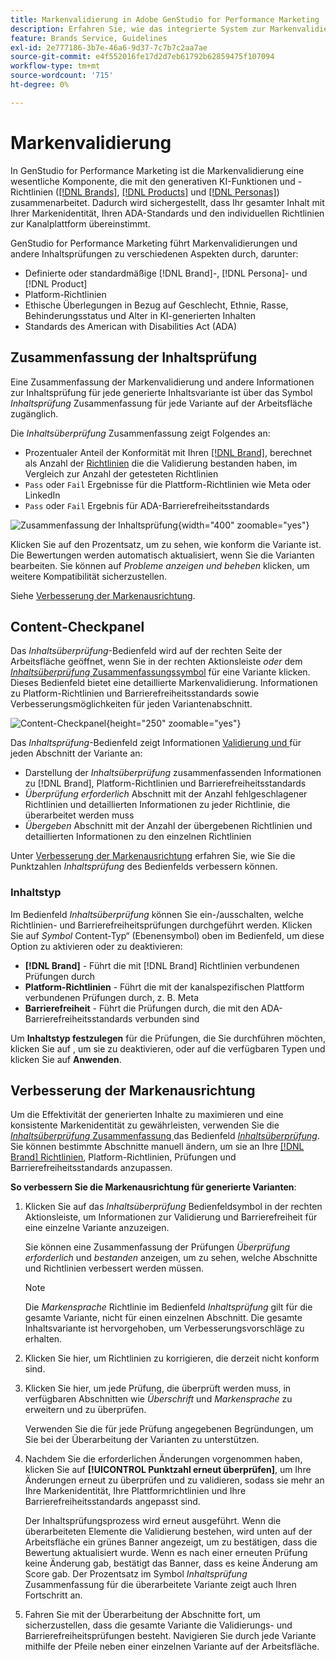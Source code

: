 ```yaml
---
title: Markenvalidierung in Adobe GenStudio for Performance Marketing
description: Erfahren Sie, wie das integrierte System zur Markenvalidierung in GenStudio for Performance Marketing funktioniert.
feature: Brands Service, Guidelines
exl-id: 2e777186-3b7e-46a6-9d37-7c7b7c2aa7ae
source-git-commit: e4f552016fe17d2d7eb61792b62859475f107094
workflow-type: tm+mt
source-wordcount: '715'
ht-degree: 0%

---
```


# Markenvalidierung

In GenStudio for Performance Marketing ist die Markenvalidierung eine wesentliche Komponente, die mit den generativen KI-Funktionen und -Richtlinien ([[!DNL Brands]](/help/user-guide/guidelines/brands.md), [[!DNL Products]](/help/user-guide/guidelines/products.md) und [[!DNL Personas]](/help/user-guide/guidelines/personas.md)) zusammenarbeitet. Dadurch wird sichergestellt, dass Ihr gesamter Inhalt mit Ihrer Markenidentität, Ihren ADA-Standards und den individuellen Richtlinien zur Kanalplattform übereinstimmt.

GenStudio for Performance Marketing führt Markenvalidierungen und andere Inhaltsprüfungen zu verschiedenen Aspekten durch, darunter:

* Definierte oder standardmäßige [!DNL Brand]-, [!DNL Persona]- und [!DNL Product]
* Platform-Richtlinien
* Ethische Überlegungen in Bezug auf Geschlecht, Ethnie, Rasse, Behinderungsstatus und Alter in KI-generierten Inhalten
* Standards des American with Disabilities Act (ADA)

## Zusammenfassung der Inhaltsprüfung

Eine Zusammenfassung der Markenvalidierung und andere Informationen zur Inhaltsprüfung für jede generierte Inhaltsvariante ist über das Symbol _Inhaltsprüfung_ Zusammenfassung für jede Variante auf der Arbeitsfläche zugänglich.

Die _Inhaltsüberprüfung_ Zusammenfassung zeigt Folgendes an:

* Prozentualer Anteil der Konformität mit Ihren [[!DNL Brand]](brands.md), berechnet als Anzahl der [Richtlinien](overview.md) die die Validierung bestanden haben, im Vergleich zur Anzahl der getesteten Richtlinien
* `Pass` oder `Fail` Ergebnisse für die Plattform-Richtlinien wie Meta oder LinkedIn
* `Pass` oder `Fail` Ergebnis für ADA-Barrierefreiheitsstandards

![Zusammenfassung der Inhaltsprüfung](/help/assets/content-check-summary.png){width="400" zoomable="yes"}

Klicken Sie auf den Prozentsatz, um zu sehen, wie konform die Variante ist. Die Bewertungen werden automatisch aktualisiert, wenn Sie die Varianten bearbeiten. Sie können auf _Probleme anzeigen und beheben_ klicken, um weitere Kompatibilität sicherzustellen.

Siehe [Verbesserung der Markenausrichtung](#improve-brand-alignment).

## Content-Checkpanel

Das _Inhaltsüberprüfung_-Bedienfeld wird auf der rechten Seite der Arbeitsfläche geöffnet, wenn Sie in der rechten Aktionsleiste _oder_ dem [_Inhaltsüberprüfung_ Zusammenfassungssymbol](#content-check-summary) für eine Variante klicken. Dieses Bedienfeld bietet eine detaillierte Markenvalidierung. Informationen zu Platform-Richtlinien und Barrierefreiheitsstandards sowie Verbesserungsmöglichkeiten für jeden Variantenabschnitt.

![Content-Checkpanel](/help/assets/content-check-panel.png){height="250" zoomable="yes"}

Das _Inhaltsprüfung_-Bedienfeld zeigt Informationen [ Validierung und ](/help/user-guide/guidelines/overview.md#compliance) für jeden Abschnitt der Variante an:

* Darstellung der _Inhaltsüberprüfung_ zusammenfassenden Informationen zu [!DNL Brand], Platform-Richtlinien und Barrierefreiheitsstandards
* _Überprüfung erforderlich_ Abschnitt mit der Anzahl fehlgeschlagener Richtlinien und detaillierten Informationen zu jeder Richtlinie, die überarbeitet werden muss
* _Übergeben_ Abschnitt mit der Anzahl der übergebenen Richtlinien und detaillierten Informationen zu den einzelnen Richtlinien

Unter [Verbesserung der Markenausrichtung](#improve-brand-alignment) erfahren Sie, wie Sie die Punktzahlen _Inhaltsprüfung_ des Bedienfelds verbessern können.

### Inhaltstyp

Im Bedienfeld _Inhaltsüberprüfung_ können Sie ein-/ausschalten, welche Richtlinien- und Barrierefreiheitsprüfungen durchgeführt werden. Klicken Sie auf _Symbol_ Content-Typ“ (Ebenensymbol) oben im Bedienfeld, um diese Option zu aktivieren oder zu deaktivieren:

* **[!DNL Brand]** - Führt die mit [!DNL Brand] Richtlinien verbundenen Prüfungen durch
* **Platform-Richtlinien** - Führt die mit der kanalspezifischen Plattform verbundenen Prüfungen durch, z. B. Meta
* **Barrierefreiheit** - Führt die Prüfungen durch, die mit den ADA-Barrierefreiheitsstandards verbunden sind

Um **Inhaltstyp festzulegen** für die Prüfungen, die Sie durchführen möchten, klicken Sie auf , um sie zu deaktivieren, oder auf die verfügbaren Typen und klicken Sie auf **Anwenden**.

## Verbesserung der Markenausrichtung

Um die Effektivität der generierten Inhalte zu maximieren und eine konsistente Markenidentität zu gewährleisten, verwenden Sie die [_Inhaltsüberprüfung_ Zusammenfassung ](#content-check-summary) das Bedienfeld [_Inhaltsüberprüfung_](#content-check-panel). Sie können bestimmte Abschnitte manuell ändern, um sie an Ihre [[!DNL Brand] Richtlinien](brands.md), Platform-Richtlinien, Prüfungen und Barrierefreiheitsstandards anzupassen.

**So verbessern Sie die Markenausrichtung für generierte Varianten**:

1. Klicken Sie auf das _Inhaltsüberprüfung_ Bedienfeldsymbol in der rechten Aktionsleiste, um Informationen zur Validierung und Barrierefreiheit für eine einzelne Variante anzuzeigen.

   Sie können eine Zusammenfassung der Prüfungen _Überprüfung erforderlich_ und _bestanden_ anzeigen, um zu sehen, welche Abschnitte und Richtlinien verbessert werden müssen.

   >[!NOTE]
   >
   > Die _Markensprache_ Richtlinie im Bedienfeld _Inhaltsprüfung_ gilt für die gesamte Variante, nicht für einen einzelnen Abschnitt. Die gesamte Inhaltsvariante ist hervorgehoben, um Verbesserungsvorschläge zu erhalten.

1. Klicken Sie hier, um Richtlinien zu korrigieren, die derzeit nicht konform sind.
1. Klicken Sie hier, um jede Prüfung, die überprüft werden muss, in verfügbaren Abschnitten wie _Überschrift_ und _Markensprache_ zu erweitern und zu überprüfen.

   Verwenden Sie die für jede Prüfung angegebenen Begründungen, um Sie bei der Überarbeitung der Varianten zu unterstützen.

1. Nachdem Sie die erforderlichen Änderungen vorgenommen haben, klicken Sie auf **[!UICONTROL Punktzahl erneut überprüfen]**, um Ihre Änderungen erneut zu überprüfen und zu validieren, sodass sie mehr an Ihre Markenidentität, Ihre Plattformrichtlinien und Ihre Barrierefreiheitsstandards angepasst sind.

   Der Inhaltsprüfungsprozess wird erneut ausgeführt. Wenn die überarbeiteten Elemente die Validierung bestehen, wird unten auf der Arbeitsfläche ein grünes Banner angezeigt, um zu bestätigen, dass die Bewertung aktualisiert wurde. Wenn es nach einer erneuten Prüfung keine Änderung gab, bestätigt das Banner, dass es keine Änderung am Score gab. Der Prozentsatz im Symbol _Inhaltsprüfung_ Zusammenfassung für die überarbeitete Variante zeigt auch Ihren Fortschritt an.

1. Fahren Sie mit der Überarbeitung der Abschnitte fort, um sicherzustellen, dass die gesamte Variante die Validierungs- und Barrierefreiheitsprüfungen besteht. Navigieren Sie durch jede Variante mithilfe der Pfeile neben einer einzelnen Variante auf der Arbeitsfläche.

